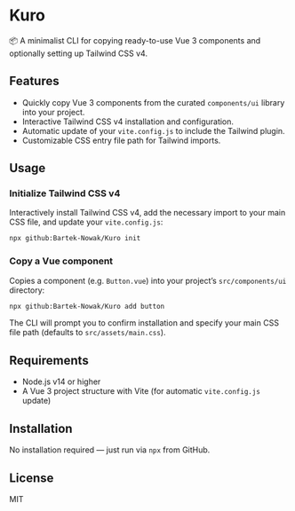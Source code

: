 # Kuro

📦 A minimalist CLI for copying ready-to-use Vue 3 components and optionally setting up Tailwind CSS v4.

## Features

- Quickly copy Vue 3 components from the curated `components/ui` library into your project.
- Interactive Tailwind CSS v4 installation and configuration.
- Automatic update of your `vite.config.js` to include the Tailwind plugin.
- Customizable CSS entry file path for Tailwind imports.

## Usage

### Initialize Tailwind CSS v4

Interactively install Tailwind CSS v4, add the necessary import to your main CSS file, and update your `vite.config.js`:

```bash
npx github:Bartek-Nowak/Kuro init
```

### Copy a Vue component

Copies a component (e.g. `Button.vue`) into your project’s `src/components/ui` directory:

```bash
npx github:Bartek-Nowak/Kuro add button
```

The CLI will prompt you to confirm installation and specify your main CSS file path (defaults to `src/assets/main.css`).

## Requirements

- Node.js v14 or higher
- A Vue 3 project structure with Vite (for automatic `vite.config.js` update)

## Installation

No installation required — just run via `npx` from GitHub.

## License

MIT
